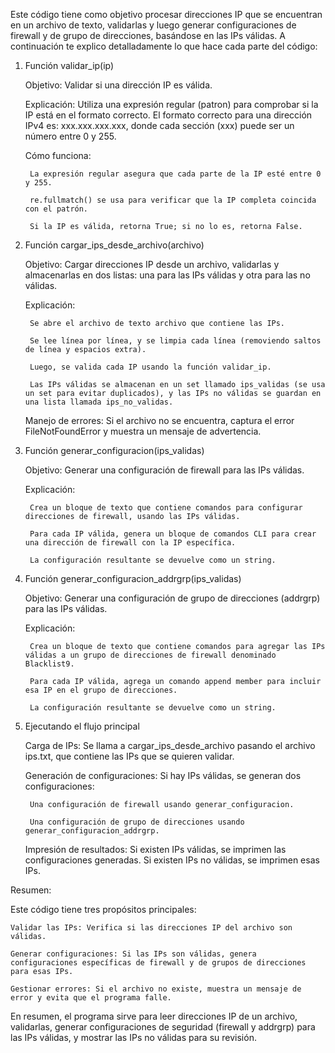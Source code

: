 Este código tiene como objetivo procesar direcciones IP que se encuentran en un archivo de texto, validarlas y luego generar configuraciones de firewall y de grupo de direcciones, basándose en las IPs válidas. A continuación te explico detalladamente lo que hace cada parte del código:
1. Función validar_ip(ip)

    Objetivo: Validar si una dirección IP es válida.

    Explicación: Utiliza una expresión regular (patron) para comprobar si la IP está en el formato correcto. El formato correcto para una dirección IPv4 es: xxx.xxx.xxx.xxx, donde cada sección (xxx) puede ser un número entre 0 y 255.

    Cómo funciona:

        La expresión regular asegura que cada parte de la IP esté entre 0 y 255.

        re.fullmatch() se usa para verificar que la IP completa coincida con el patrón.

        Si la IP es válida, retorna True; si no lo es, retorna False.

2. Función cargar_ips_desde_archivo(archivo)

    Objetivo: Cargar direcciones IP desde un archivo, validarlas y almacenarlas en dos listas: una para las IPs válidas y otra para las no válidas.

    Explicación:

        Se abre el archivo de texto archivo que contiene las IPs.

        Se lee línea por línea, y se limpia cada línea (removiendo saltos de línea y espacios extra).

        Luego, se valida cada IP usando la función validar_ip.

        Las IPs válidas se almacenan en un set llamado ips_validas (se usa un set para evitar duplicados), y las IPs no válidas se guardan en una lista llamada ips_no_validas.

    Manejo de errores: Si el archivo no se encuentra, captura el error FileNotFoundError y muestra un mensaje de advertencia.

3. Función generar_configuracion(ips_validas)

    Objetivo: Generar una configuración de firewall para las IPs válidas.

    Explicación:

        Crea un bloque de texto que contiene comandos para configurar direcciones de firewall, usando las IPs válidas.

        Para cada IP válida, genera un bloque de comandos CLI para crear una dirección de firewall con la IP específica.

        La configuración resultante se devuelve como un string.

4. Función generar_configuracion_addrgrp(ips_validas)

    Objetivo: Generar una configuración de grupo de direcciones (addrgrp) para las IPs válidas.

    Explicación:

        Crea un bloque de texto que contiene comandos para agregar las IPs válidas a un grupo de direcciones de firewall denominado Blacklist9.

        Para cada IP válida, agrega un comando append member para incluir esa IP en el grupo de direcciones.

        La configuración resultante se devuelve como un string.

5. Ejecutando el flujo principal

    Carga de IPs: Se llama a cargar_ips_desde_archivo pasando el archivo ips.txt, que contiene las IPs que se quieren validar.

    Generación de configuraciones: Si hay IPs válidas, se generan dos configuraciones:

        Una configuración de firewall usando generar_configuracion.

        Una configuración de grupo de direcciones usando generar_configuracion_addrgrp.

    Impresión de resultados: Si existen IPs válidas, se imprimen las configuraciones generadas. Si existen IPs no válidas, se imprimen esas IPs.

Resumen:

Este código tiene tres propósitos principales:

    Validar las IPs: Verifica si las direcciones IP del archivo son válidas.

    Generar configuraciones: Si las IPs son válidas, genera configuraciones específicas de firewall y de grupos de direcciones para esas IPs.

    Gestionar errores: Si el archivo no existe, muestra un mensaje de error y evita que el programa falle.

En resumen, el programa sirve para leer direcciones IP de un archivo, validarlas, generar configuraciones de seguridad (firewall y addrgrp) para las IPs válidas, y mostrar las IPs no válidas para su revisión.
